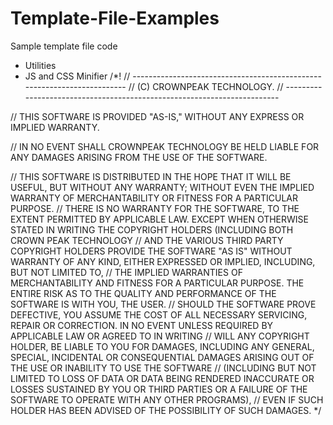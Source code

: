 # Template-File-Examples
Sample template file code
- Utilities
- JS and CSS Minifier
/*!
// ------------------------------------------------------------------------
// (C) CROWNPEAK TECHNOLOGY.
// ------------------------------------------------------------------------

// THIS SOFTWARE IS PROVIDED "AS-IS," WITHOUT ANY EXPRESS OR IMPLIED WARRANTY. 

// IN NO EVENT SHALL CROWNPEAK TECHNOLOGY BE HELD LIABLE FOR ANY DAMAGES ARISING FROM THE USE OF THE SOFTWARE.

// THIS SOFTWARE IS DISTRIBUTED IN THE HOPE THAT IT WILL BE USEFUL, BUT WITHOUT ANY WARRANTY; WITHOUT EVEN THE IMPLIED WARRANTY OF MERCHANTABILITY OR FITNESS FOR A PARTICULAR PURPOSE. 
// THERE IS NO WARRANTY FOR THE SOFTWARE, TO THE EXTENT PERMITTED BY APPLICABLE LAW. EXCEPT WHEN OTHERWISE STATED IN WRITING THE COPYRIGHT HOLDERS (INCLUDING BOTH CROWN PEAK TECHNOLOGY 
// AND THE VARIOUS THIRD PARTY COPYRIGHT HOLDERS PROVIDE THE SOFTWARE "AS IS" WITHOUT WARRANTY OF ANY KIND, EITHER EXPRESSED OR IMPLIED, INCLUDING, BUT NOT LIMITED TO, 
// THE IMPLIED WARRANTIES OF MERCHANTABILITY AND FITNESS FOR A PARTICULAR PURPOSE. THE ENTIRE RISK AS TO THE QUALITY AND PERFORMANCE OF THE SOFTWARE IS WITH YOU, THE USER. 
// SHOULD THE SOFTWARE PROVE DEFECTIVE, YOU ASSUME THE COST OF ALL NECESSARY SERVICING, REPAIR OR CORRECTION. IN NO EVENT UNLESS REQUIRED BY APPLICABLE LAW OR AGREED TO IN WRITING 
// WILL ANY COPYRIGHT HOLDER, BE LIABLE TO YOU FOR DAMAGES, INCLUDING ANY GENERAL, SPECIAL, INCIDENTAL OR CONSEQUENTIAL DAMAGES ARISING OUT OF THE USE OR INABILITY TO USE THE SOFTWARE 
// (INCLUDING BUT NOT LIMITED TO LOSS OF DATA OR DATA BEING RENDERED INACCURATE OR LOSSES SUSTAINED BY YOU OR THIRD PARTIES OR A FAILURE OF THE SOFTWARE TO OPERATE WITH ANY OTHER PROGRAMS),
// EVEN IF SUCH HOLDER HAS BEEN ADVISED OF THE POSSIBILITY OF SUCH DAMAGES.
*/
